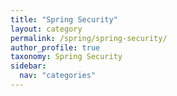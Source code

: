 ```yaml
---
title: "Spring Security"
layout: category
permalink: /spring/spring-security/
author_profile: true
taxonomy: Spring Security
sidebar:
  nav: "categories"
---
```

